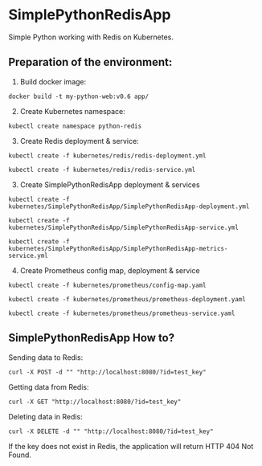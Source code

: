 # SimplePythonRedisApp

Simple Python working with Redis on Kubernetes.

## Preparation of the environment: 

1. Build docker image: 

```docker build -t my-python-web:v0.6 app/```

2. Create Kubernetes namespace:

```kubectl create namespace python-redis```

3. Create Redis deployment & service:

```kubectl create -f kubernetes/redis/redis-deployment.yml```

```kubectl create -f kubernetes/redis/redis-service.yml```

3. Create SimplePythonRedisApp deployment & services

```kubectl create -f kubernetes/SimplePythonRedisApp/SimplePythonRedisApp-deployment.yml```

```kubectl create -f kubernetes/SimplePythonRedisApp/SimplePythonRedisApp-service.yml```

```kubectl create -f kubernetes/SimplePythonRedisApp/SimplePythonRedisApp-metrics-service.yml``` 

4. Create Prometheus config map, deployment & service

```kubectl create -f kubernetes/prometheus/config-map.yaml```

```kubectl create -f kubernetes/prometheus/prometheus-deployment.yaml```

```kubectl create -f kubernetes/prometheus/prometheus-service.yaml```

## SimplePythonRedisApp How to?

Sending data to Redis:

```curl -X POST -d "" "http://localhost:8080/?id=test_key"```

Getting data from Redis:

```curl -X GET "http://localhost:8080/?id=test_key"```

Deleting data in Redis:

```curl -X DELETE -d "" "http://localhost:8080/?id=test_key"```

If the key does not exist in Redis, the application will return HTTP 404 Not Found.
